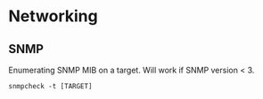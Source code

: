 # Networking

## SNMP

Enumerating SNMP MIB on a target. Will work if SNMP version < 3.

```console
snmpcheck -t [TARGET]
```
